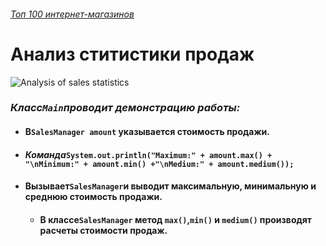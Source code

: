 ###### *[Топ 100 интернет-магазинов](https://e-pepper.ru/news/100-krupneyshikh-internet-magazinov-2021-ot-data-insight.html)*

# **Анализ ститистики продаж**
![Analysis of sales statistics](https://noomarketing.net/sites/default/files/u1/uvelicheniye-prodazh-tovarov-kartinka-1.jpg)


### *Класс`Main`проводит демонстрацию работы:*
* #### **В`SalesManager amount` указывается стоимость продажи.**
* #### *Команда*`System.out.println("Maximum:" + amount.max() + "\nMinimum:" + amount.min() +"\nMedium:" + amount.medium());`
* #### **Вызывает`SalesManager`и выводит максимальную, минимальную и среднюю стоимость продажи.** 
  * #### **В классе`SalesManager` метод `max()`,`min()` и `medium()` производят расчеты стоимости продаж.**